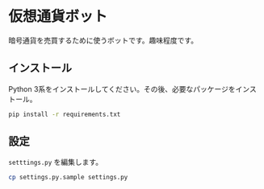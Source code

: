 # 仮想通貨ボット

暗号通貨を売買するために使うボットです。趣味程度です。

## インストール

Python 3系をインストールしてください。その後、必要なパッケージをインストール。

```bash
pip install -r requirements.txt
```

## 設定

`setttings.py` を編集します。

```bash
cp settings.py.sample settings.py
```
